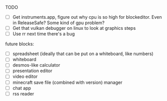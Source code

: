 TODO

- [ ] Get instruments.app, figure out why cpu is so high for blockeditor. Even in ReleaseSafe? Some kind of gpu problem?
- [ ] Get that vulkan debugger on linux to look at graphics steps
- [ ] Use rr next time there's a bug

future blocks:

- [ ] spreadsheet (ideally that can be put on a whiteboard, like numbers)
- [ ] whiteboard
- [ ] desmos-like calculator
- [ ] presentation editor
- [ ] video editor
- [ ] minecraft save file (combined with version) manager
- [ ] chat app
- [ ] rss reader
